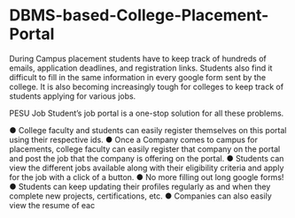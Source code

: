 # DBMS-based-College-Placement-Portal

During Campus placement students have to keep track of hundreds of emails, application deadlines, and registration links. Students also find it difficult to fill in the
same information in every google form sent by the college. It is also becoming increasingly tough for colleges to keep track of students applying for various jobs.

PESU Job Student’s job portal is a one-stop solution for all these problems.

● College faculty and students can easily register themselves on this portal using their respective ids.
● Once a Company comes to campus for placements, college faculty can easily register that company on the portal and post the job that the company is offering on the portal.
● Students can view the different jobs available along with their eligibility criteria and apply for the job with a click of a button.
● No more filling out long google forms!
● Students can keep updating their profiles regularly as and when they complete new projects, certifications, etc.
● Companies can also easily view the resume of eac
